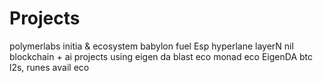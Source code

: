 # Projects
polymerlabs
initia & ecosystem
babylon
fuel
Esp
hyperlane
layerN
nil
blockchain + ai
projects using eigen da
blast eco
monad eco
EigenDA
btc l2s, runes
avail eco
